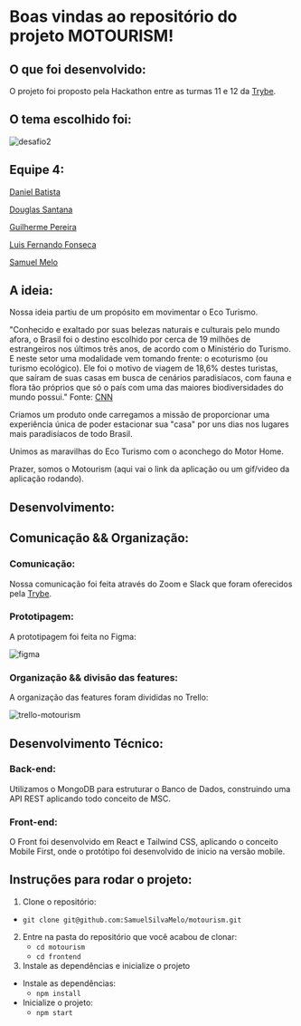 # Boas vindas ao repositório do projeto MOTOURISM!

## O que foi desenvolvido:

O projeto foi proposto pela Hackathon entre as turmas 11 e 12 da <a href="https://app.betrybe.com/">Trybe</a>.

## O tema escolhido foi:

![desafio2](https://user-images.githubusercontent.com/78225894/145867515-b8401fac-bfcc-4ed2-a63e-fd0870b9c82a.png)

## Equipe 4:

<a href="https://www.linkedin.com/in/danielbped/">Daniel Batista</a>

<a href="https://www.linkedin.com/in/douglasdns/">Douglas Santana</a>

<a href="https://www.linkedin.com/in/gui-pereira/">Guilherme Pereira</a>

<a href="https://www.linkedin.com/in/luisffg/">Luis Fernando Fonseca</a>

<a href="https://www.linkedin.com/in/samuel-silva-melo/">Samuel Melo</a>

## A ideia:

Nossa ideia partiu de um propósito em movimentar o Eco Turismo.

"Conhecido e exaltado por suas belezas naturais e culturais pelo mundo afora, o Brasil foi o destino escolhido por cerca de 19 milhões de estrangeiros nos últimos três anos, de acordo com o Ministério do Turismo. E neste setor uma modalidade vem tomando frente: o ecoturismo (ou turismo ecológico). Ele foi o motivo de viagem de 18,6% destes turistas, que saíram de suas casas em busca de cenários paradisíacos, com fauna e flora tão próprios que só o país com uma das maiores biodiversidades do mundo possui." Fonte: <a href="https://viagemegastronomia.cnnbrasil.com.br/noticias/ecoturismo-no-brasil-a-tendencia-que-veio-para-ficar-no-pos-pandemia/">CNN</a>

Criamos um produto onde carregamos a missão de proporcionar uma experiência única de poder estacionar sua "casa" por uns dias nos lugares mais paradisíacos de todo Brasil.

Unimos as maravilhas do Eco Turismo com o aconchego do Motor Home.

Prazer, somos o Motourism (aqui vai o link da aplicação ou um gif/video da aplicação rodando).

## Desenvolvimento:

## Comunicação && Organização:

### Comunicação:

Nossa comunicação foi feita através do Zoom e Slack que foram oferecidos pela <a href="https://app.betrybe.com/">Trybe</a>.

### Prototipagem:

A prototipagem foi feita no Figma:

![figma](https://user-images.githubusercontent.com/78225894/145875236-3e90864c-2c02-4396-ab0f-8b10b5aa8dda.png)

### Organização && divisão das features:

A organização das features foram divididas no Trello:

![trello-motourism](https://user-images.githubusercontent.com/78225894/145875328-a24e1ad7-dd69-4ba5-821f-808eeac9fb90.png)

## Desenvolvimento Técnico:

### Back-end:

Utilizamos o MongoDB para estruturar o Banco de Dados, construindo uma API REST aplicando todo conceito de MSC.

### Front-end:

O Front foi desenvolvido em React e Tailwind CSS, aplicando o conceito Mobile First, onde o protótipo foi desenvolvido de inicio na versão mobile.

## Instruções para rodar o projeto:
1. Clone o repositório:
 * `git clone git@github.com:SamuelSilvaMelo/motourism.git`
2. Entre na pasta do repositório que você acabou de clonar:
    * `cd motourism`
    * `cd frontend`
3. Instale as dependências e inicialize o projeto
  * Instale as dependências:
    * `npm install`
  * Inicialize o projeto:
    * `npm start`
